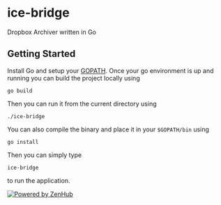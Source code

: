 # ice-bridge

Dropbox Archiver written in Go

## Getting Started

Install Go and setup your [GOPATH](http://golang.org/doc/code.html#GOPATH).
Once your go environment is up and running you can build the project locally using

```shell
go build
```

Then you can run it from the current directory using
```shell
./ice-bridge
```

You can also compile the binary and place it in your `$GOPATH/bin` using

```shell
go install
```

Then you can simply type
```shell
ice-bridge
```
to run the application.

<a href="http://zhb.io/zhb-now" target="_blank"><img src="https://raw.github.com/axiomzen/zenhub-now/master/powered-by-zenhub-720.png" alt="Powered by ZenHub"/></a>
